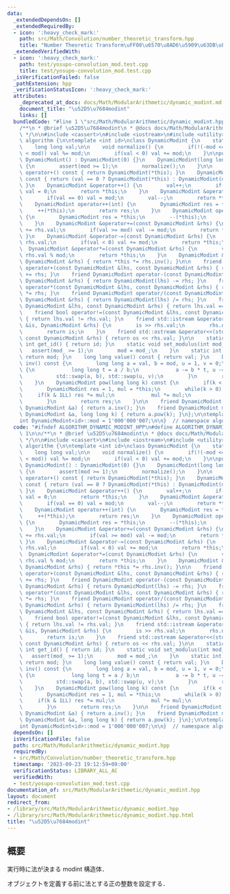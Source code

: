 ```yaml
---
data:
  _extendedDependsOn: []
  _extendedRequiredBy:
  - icon: ':heavy_check_mark:'
    path: src/Math/Convolution/number_theoretic_transform.hpp
    title: "Number Theoretic Transform\uFF08\u6570\u8AD6\u5909\u63DB\uFF09"
  _extendedVerifiedWith:
  - icon: ':heavy_check_mark:'
    path: test/yosupo-convolution_mod.test.cpp
    title: test/yosupo-convolution_mod.test.cpp
  _isVerificationFailed: false
  _pathExtension: hpp
  _verificationStatusIcon: ':heavy_check_mark:'
  attributes:
    _deprecated_at_docs: docs/Math/ModularArithmetic/dynamic_modint.md
    document_title: "\u52D5\u7684modint"
    links: []
  bundledCode: "#line 1 \"src/Math/ModularArithmetic/dynamic_modint.hpp\"\n\n\n\n\
    /**\n * @brief \u52D5\u7684modint\n * @docs docs/Math/ModularArithmetic/dynamic_modint.md\n\
    \ */\n\n#include <cassert>\n#include <iostream>\n#include <utility>\n\nnamespace\
    \ algorithm {\n\ntemplate <int id>\nclass DynamicModint {\n    static int mod;\n\
    \    long long val;\n\n    void normalize() {\n        if(!(-mod <= val and val\
    \ < mod)) val %= mod;\n        if(val < 0) val += mod;\n    }\n\npublic:\n   \
    \ DynamicModint() : DynamicModint(0) {}\n    DynamicModint(long long val_) : val(val_)\
    \ {\n        assert(mod >= 1);\n        normalize();\n    }\n\n    DynamicModint\
    \ operator+() const { return DynamicModint(*this); }\n    DynamicModint operator-()\
    \ const { return (val == 0 ? DynamicModint(*this) : DynamicModint(mod - val));\
    \ }\n    DynamicModint &operator++() {\n        val++;\n        if(val == mod)\
    \ val = 0;\n        return *this;\n    }\n    DynamicModint &operator--() {\n\
    \        if(val == 0) val = mod;\n        val--;\n        return *this;\n    }\n\
    \    DynamicModint operator++(int) {\n        DynamicModint res = *this;\n   \
    \     ++(*this);\n        return res;\n    }\n    DynamicModint operator--(int)\
    \ {\n        DynamicModint res = *this;\n        --(*this);\n        return res;\n\
    \    }\n    DynamicModint &operator+=(const DynamicModint &rhs) {\n        val\
    \ += rhs.val;\n        if(val >= mod) val -= mod;\n        return *this;\n   \
    \ }\n    DynamicModint &operator-=(const DynamicModint &rhs) {\n        val -=\
    \ rhs.val;\n        if(val < 0) val += mod;\n        return *this;\n    }\n  \
    \  DynamicModint &operator*=(const DynamicModint &rhs) {\n        val = val *\
    \ rhs.val % mod;\n        return *this;\n    }\n    DynamicModint &operator/=(const\
    \ DynamicModint &rhs) { return *this *= rhs.inv(); }\n\n    friend DynamicModint\
    \ operator+(const DynamicModint &lhs, const DynamicModint &rhs) { return DynamicModint(lhs)\
    \ += rhs; }\n    friend DynamicModint operator-(const DynamicModint &lhs, const\
    \ DynamicModint &rhs) { return DynamicModint(lhs) -= rhs; }\n    friend DynamicModint\
    \ operator*(const DynamicModint &lhs, const DynamicModint &rhs) { return DynamicModint(lhs)\
    \ *= rhs; }\n    friend DynamicModint operator/(const DynamicModint &lhs, const\
    \ DynamicModint &rhs) { return DynamicModint(lhs) /= rhs; }\n    friend bool operator==(const\
    \ DynamicModint &lhs, const DynamicModint &rhs) { return lhs.val == rhs.val; }\n\
    \    friend bool operator!=(const DynamicModint &lhs, const DynamicModint &rhs)\
    \ { return lhs.val != rhs.val; }\n    friend std::istream &operator>>(std::istream\
    \ &is, DynamicModint &rhs) {\n        is >> rhs.val;\n        rhs.normalize();\n\
    \        return is;\n    }\n    friend std::ostream &operator<<(std::ostream &os,\
    \ const DynamicModint &rhs) { return os << rhs.val; }\n\n    static constexpr\
    \ int get_id() { return id; }\n    static void set_modulus(int mod_) {\n     \
    \   assert(mod_ >= 1);\n        mod = mod_;\n    }\n    static int modulus() {\
    \ return mod; }\n    long long value() const { return val; }\n    DynamicModint\
    \ inv() const {\n        long long a = val, b = mod, u = 1, v = 0;\n        while(b)\
    \ {\n            long long t = a / b;\n            a -= b * t, u -= v * t;\n \
    \           std::swap(a, b), std::swap(u, v);\n        }\n        return DynamicModint(u);\n\
    \    }\n    DynamicModint pow(long long k) const {\n        if(k < 0) return inv().pow(-k);\n\
    \        DynamicModint res = 1, mul = *this;\n        while(k > 0) {\n       \
    \     if(k & 1LL) res *= mul;\n            mul *= mul;\n            k >>= 1;\n\
    \        }\n        return res;\n    }\n\n    friend DynamicModint mod_inv(const\
    \ DynamicModint &a) { return a.inv(); }\n    friend DynamicModint mod_pow(const\
    \ DynamicModint &a, long long k) { return a.pow(k); }\n};\n\ntemplate <int id>\n\
    int DynamicModint<id>::mod = 1'000'000'007;\n\n}  // namespace algorithm\n\n\n"
  code: "#ifndef ALGORITHM_DYNAMIC_MODINT_HPP\n#define ALGORITHM_DYNAMIC_MODINT_HPP\
    \ 1\n\n/**\n * @brief \u52D5\u7684modint\n * @docs docs/Math/ModularArithmetic/dynamic_modint.md\n\
    \ */\n\n#include <cassert>\n#include <iostream>\n#include <utility>\n\nnamespace\
    \ algorithm {\n\ntemplate <int id>\nclass DynamicModint {\n    static int mod;\n\
    \    long long val;\n\n    void normalize() {\n        if(!(-mod <= val and val\
    \ < mod)) val %= mod;\n        if(val < 0) val += mod;\n    }\n\npublic:\n   \
    \ DynamicModint() : DynamicModint(0) {}\n    DynamicModint(long long val_) : val(val_)\
    \ {\n        assert(mod >= 1);\n        normalize();\n    }\n\n    DynamicModint\
    \ operator+() const { return DynamicModint(*this); }\n    DynamicModint operator-()\
    \ const { return (val == 0 ? DynamicModint(*this) : DynamicModint(mod - val));\
    \ }\n    DynamicModint &operator++() {\n        val++;\n        if(val == mod)\
    \ val = 0;\n        return *this;\n    }\n    DynamicModint &operator--() {\n\
    \        if(val == 0) val = mod;\n        val--;\n        return *this;\n    }\n\
    \    DynamicModint operator++(int) {\n        DynamicModint res = *this;\n   \
    \     ++(*this);\n        return res;\n    }\n    DynamicModint operator--(int)\
    \ {\n        DynamicModint res = *this;\n        --(*this);\n        return res;\n\
    \    }\n    DynamicModint &operator+=(const DynamicModint &rhs) {\n        val\
    \ += rhs.val;\n        if(val >= mod) val -= mod;\n        return *this;\n   \
    \ }\n    DynamicModint &operator-=(const DynamicModint &rhs) {\n        val -=\
    \ rhs.val;\n        if(val < 0) val += mod;\n        return *this;\n    }\n  \
    \  DynamicModint &operator*=(const DynamicModint &rhs) {\n        val = val *\
    \ rhs.val % mod;\n        return *this;\n    }\n    DynamicModint &operator/=(const\
    \ DynamicModint &rhs) { return *this *= rhs.inv(); }\n\n    friend DynamicModint\
    \ operator+(const DynamicModint &lhs, const DynamicModint &rhs) { return DynamicModint(lhs)\
    \ += rhs; }\n    friend DynamicModint operator-(const DynamicModint &lhs, const\
    \ DynamicModint &rhs) { return DynamicModint(lhs) -= rhs; }\n    friend DynamicModint\
    \ operator*(const DynamicModint &lhs, const DynamicModint &rhs) { return DynamicModint(lhs)\
    \ *= rhs; }\n    friend DynamicModint operator/(const DynamicModint &lhs, const\
    \ DynamicModint &rhs) { return DynamicModint(lhs) /= rhs; }\n    friend bool operator==(const\
    \ DynamicModint &lhs, const DynamicModint &rhs) { return lhs.val == rhs.val; }\n\
    \    friend bool operator!=(const DynamicModint &lhs, const DynamicModint &rhs)\
    \ { return lhs.val != rhs.val; }\n    friend std::istream &operator>>(std::istream\
    \ &is, DynamicModint &rhs) {\n        is >> rhs.val;\n        rhs.normalize();\n\
    \        return is;\n    }\n    friend std::ostream &operator<<(std::ostream &os,\
    \ const DynamicModint &rhs) { return os << rhs.val; }\n\n    static constexpr\
    \ int get_id() { return id; }\n    static void set_modulus(int mod_) {\n     \
    \   assert(mod_ >= 1);\n        mod = mod_;\n    }\n    static int modulus() {\
    \ return mod; }\n    long long value() const { return val; }\n    DynamicModint\
    \ inv() const {\n        long long a = val, b = mod, u = 1, v = 0;\n        while(b)\
    \ {\n            long long t = a / b;\n            a -= b * t, u -= v * t;\n \
    \           std::swap(a, b), std::swap(u, v);\n        }\n        return DynamicModint(u);\n\
    \    }\n    DynamicModint pow(long long k) const {\n        if(k < 0) return inv().pow(-k);\n\
    \        DynamicModint res = 1, mul = *this;\n        while(k > 0) {\n       \
    \     if(k & 1LL) res *= mul;\n            mul *= mul;\n            k >>= 1;\n\
    \        }\n        return res;\n    }\n\n    friend DynamicModint mod_inv(const\
    \ DynamicModint &a) { return a.inv(); }\n    friend DynamicModint mod_pow(const\
    \ DynamicModint &a, long long k) { return a.pow(k); }\n};\n\ntemplate <int id>\n\
    int DynamicModint<id>::mod = 1'000'000'007;\n\n}  // namespace algorithm\n\n#endif\n"
  dependsOn: []
  isVerificationFile: false
  path: src/Math/ModularArithmetic/dynamic_modint.hpp
  requiredBy:
  - src/Math/Convolution/number_theoretic_transform.hpp
  timestamp: '2023-09-23 19:12:59+09:00'
  verificationStatus: LIBRARY_ALL_AC
  verifiedWith:
  - test/yosupo-convolution_mod.test.cpp
documentation_of: src/Math/ModularArithmetic/dynamic_modint.hpp
layout: document
redirect_from:
- /library/src/Math/ModularArithmetic/dynamic_modint.hpp
- /library/src/Math/ModularArithmetic/dynamic_modint.hpp.html
title: "\u52D5\u7684modint"
---
```

## 概要

実行時に法が決まる modint 構造体．

オブジェクトを定義する前に法とする正の整数を設定する．
